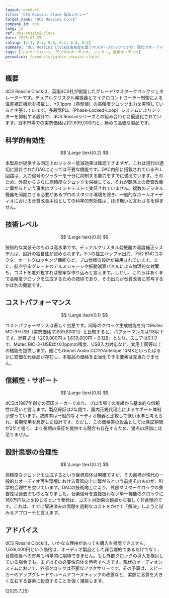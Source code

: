 ```yaml
---
layout: product
title: "dCS Rossini Clock 製品レビュー"
target_name: "dCS Rossini Clock"
company_id: dcs
lang: ja
ref: dcs-rossini-clock
date: 2025-07-25
rating: [2.1, 0.2, 0.8, 0.1, 0.8, 0.2]
summary: "dCS Rossini Clockは高精度を謳うマスタークロックですが、現代のオーディオ環境ではその効果は科学的に証明されておらず不要です。同等機能を持つ製品と比較して著しく高価であり、コストパフォーマンスは皆無に等しい製品です。"
tags: [マスタークロック, デジタルオーディオ, ジッター, 高級オーディオ]
permalink: /products/ja/dcs-rossini-clock/
---
```


## 概要

dCS Rossini Clockは、英国dCS社が開発したグレード1マスタークロックジェネレーターです。デュアルクリスタル発振器とマイクロコントローラー制御による温度補正機能を搭載し、±0.1ppm（典型値）の高精度クロック出力を実現していると主張しています。多段階PLL（Phase-Locked-Loop）システムによりジッターを抑制する設計で、dCS Rossiniシリーズとの組み合わせに最適化されています。日本市場での実勢価格は約1,639,000円と、極めて高価な製品です。

## 科学的有効性

$$ \Large \text{0.2} $$

本製品が提供する測定上のジッター低減効果は確認できますが、これは現代の適切に設計されたDACにとっては不要な機能です。DAC内部に搭載されているPLL回路は、入力信号のジッターを十分に抑制する能力をすでに備えています。そのため、外部からさらに高精度なクロックを供給しても、それが聴感上の音質改善に繋がるという事実はブラインドテストで実証されていません。複数のデジタル機器を同期させる必要があるプロのスタジオ環境を除き、一般的なホームオーディオにおける音質改善手段としての科学的有効性は、ほぼ無いと言わざるを得ません。

## 技術レベル

$$ \Large \text{0.8} $$

技術的な実装そのものは高水準です。デュアルクリスタル発振器の温度補正システムは、設計の独自性が認められます。3つの独立バッファ出力、75Ω BNCコネクタ、オートクロッキング機能など、プロ仕様の設計が採用されています。また、航空宇宙グレードのアルミシャーシや振動減衰パネルによる物理的な対策も、コストを度外視すれば堅牢な作り込みと言えます。しかし、これらはあくまで高精度クロックを生成するための技術であり、その出力が音質改善に寄与するかは別の問題です。

## コストパフォーマンス

$$ \Large \text{0.1} $$

コストパフォーマンスは著しく劣悪です。同等のクロック生成機能を持つMutec MC-3+USB（実勢価格 約209,800円）と比較すると、パフォーマンスは1/8以下です。計算式は「209,800円 ÷ 1,639,000円 = 0.128」となり、スコアは0.1です。Mutec MC-3+USBは±0.1ppmの精度、USB入力対応など、実用上同等以上の機能を提供します。他にもGrimm Audio CC1やAntelope 10MXといったはるかに安価な代替品が存在し、本製品の価格を正当化できる要素は見当たりません。

## 信頼性・サポート

$$ \Large \text{0.8} $$

dCSは1987年創立の英国メーカーであり、プロ市場での実績から基本的な信頼性は高いと言えます。製品保証は2年間で、国内正規代理店によるサポート体制が整っています。故障率は一般的なオーディオ機器と比較して低い水準と考えられ、長期使用を想定した設計です。ただし、この価格帯の製品としては保証期間が2年と短く、より長期の保証を提供する競合も存在するため、満点の評価には至りません。

## 設計思想の合理性

$$ \Large \text{0.2} $$

高精度なクロックを生成するという目標自体は明確ですが、その目標が現代の一般的なオーディオ再生環境における音質向上に繋がるという前提そのものが、科学的合理性を欠いています。DACの技術向上により、外部マスタークロックの重要性は過去のものとなりました。音楽信号を直接扱わない単一機能のクロックに160万円以上を投じるという発想は、コスト対効果の観点から著しく非合理的です。これは、すでに解決済みの問題を過剰なコストをかけて「解決」しようと試みるアプローチと言えます。

## アドバイス

dCS Rossini Clockは、いかなる理由があっても購入を推奨できません。1,639,000円という価格は、オーディオ製品として非合理的であるだけでなく、音質改善への寄与も科学的に期待できません。もし外部クロックの導入を検討している場合でも、まずはその必要性自体を再考すべきです。現代のオーディオシステムにおいて、外部クロックは不要なアクセサリーです。その予算は、スピーカーのアップグレードやルームアコースティックの改善など、実際に音質を大きく左右する要素に投資することを強く推奨します。

(2025.7.25)
